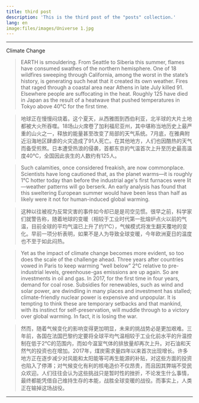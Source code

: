 ```yaml
---
title: third post
description: 'This is the third post of the "posts" collection.'
lang: en
image:files/images/Universe 1.jpg
---
```


---

Climate Change

>EARTH is smouldering. From Seattle to Siberia this summer, flames have consumed swathes of the northern hemisphere. One of 18 wildfires sweeping through California, among the worst in the state’s history, is generating such heat that it created its own weather. Fires that raged through a coastal area near Athens in late July killed 91. Elsewhere people are suffocating in the heat. Roughly 125 have died in Japan as the result of a heatwave that pushed temperatures in Tokyo above 40°C for the first time.

>地球正在慢慢闷烧着。这个夏天，从西雅图到西伯利亚，北半球的大片土地都被大火所吞噬。18场山火席卷了加利福尼亚州，其中堪称当地历史上最严重的山火之一，释放的能量甚至改变了局部的天气系统。7月底，在雅典附近沿海地区肆虐的火灾造成了91人死亡。在其他地方，人们也因酷热的天气而备受煎熬。日本遭受热浪的侵袭，首都东京的气温首次上升至历史最高温度40℃，全国因此丧生的人数约有125人。

>Such calamities, once considered freakish, are now commonplace. Scientists have long cautioned that, as the planet warms—it is roughly 1°C hotter today than before the industrial age's first furnaces were lit—weather patterns will go berserk. An early analysis has found that this sweltering European summer would have been less than half as likely were it not for human-induced global warming.

>这种以往被视为反常灾害的事件如今却已是是司空见惯。很早之前，科学家们就警告称，随着地球的变暖（相较于工业时代第一批熔炉点火以前的气温，目前全球的平均气温已上升了约1℃），气候模式将发生翻天覆地的变化。早前一项分析表明，如果不是人为导致全球变暖，今年欧洲夏日的温度也不至于如此闷热。

>Yet as the impact of climate change becomes more evident, so too does the scale of the challenge ahead. Three years after countries vowed in Paris to keep warming “well below” 2°C relative to pre-industrial levels, greenhouse-gas emissions are up again. So are investments in oil and gas. In 2017, for the first time in four years, demand for coal rose. Subsidies for renewables, such as wind and solar power, are dwindling in many places and investment has stalled; climate-friendly nuclear power is expensive and unpopular. It is tempting to think these are temporary setbacks and that mankind, with its instinct for self-preservation, will muddle through to a victory over global warming. In fact, it is losing the war.

>然而，随着气候变化的影响变得更加明显，未来的挑战势必是更加艰难。三年前，各国在法国巴黎约定要将全球平均气温相较于工业化前水平的升温控制在低于2℃的范围内，而如今温室气体的排放量却再次上升。对石油和天然气的投资也在增加。2017年，煤炭需求量四年以来首次出现增长。许多地方正在逐步减少对风能和太阳能等可再生能源的补贴，对这些方面的投资也陷入了停滞；对气候变化有利的核电造价不仅昂贵，而且因其弊端不受民众欢迎。人们往往会认为这些挑战只是暂时性的挫折，不论发生什么事情，最终都能凭借自己维持生存的本能，战胜全球变暖的战役。而事实上，人类正在输掉这场战役。

---


